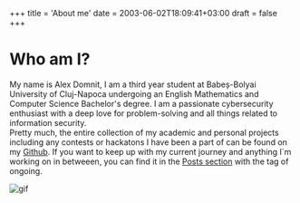 +++
title = 'About me'
date = 2003-06-02T18:09:41+03:00
draft = false
+++

# Who am I?
My name is Alex Domnit, I am a third year student at Babeș-Bolyai University of Cluj-Napoca undergoing an English Mathematics and Computer Science Bachelor's degree. I am a passionate cybersecurity enthusiast with a deep love for problem-solving and all things related to information security.\
Pretty much, the entire collection of my academic and personal projects including any contests or hackatons I have been a part of can be found on my [Github](https://github.com/AlexD2003). If you want to keep up with my current journey and anything I`m working on in betweeen, you can find it in the [Posts section](https://alexdomnit.com) with the tag of ongoing.

<img src="/img/gnar.gif" alt="gif" style="display: block; margin-left: auto; margin-right: auto;">
<br>